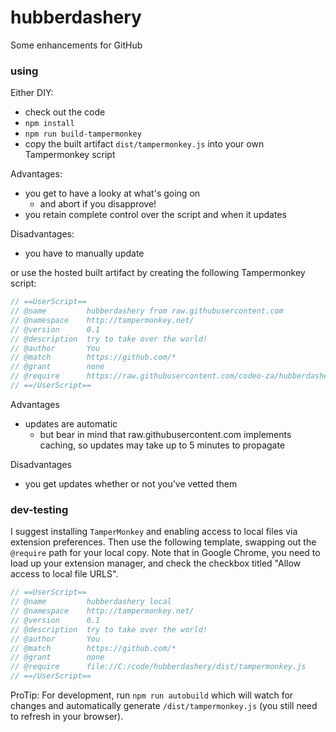 # hubberdashery
Some enhancements for GitHub

### using
Either DIY:
- check out the code
- `npm install`
- `npm run build-tampermonkey`
- copy the built artifact `dist/tampermonkey.js` into your own Tampermonkey script

Advantages:
- you get to have a looky at what's going on
  - and abort if you disapprove!
- you retain complete control over the script and when it updates

Disadvantages:
- you have to manually update

or use the hosted built artifact by creating the following Tampermonkey script:

```javascript
// ==UserScript==
// @name         hubberdashery from raw.githubusercontent.com
// @namespace    http://tampermonkey.net/
// @version      0.1
// @description  try to take over the world!
// @author       You
// @match        https://github.com/*
// @grant        none
// @require      https://raw.githubusercontent.com/codeo-za/hubberdashery/master/dist/tampermonkey.js
// ==/UserScript==
```

Advantages
- updates are automatic
  - but bear in mind that raw.githubusercontent.com implements caching, so updates may take up to 5 minutes to propagate

Disadvantages
- you get updates whether or not you've vetted them


### dev-testing
I suggest installing `TamperMonkey` and enabling access to local files via extension preferences. Then use the following template, swapping out the `@require` path for your local copy. Note that in Google Chrome, you need to load up your extension manager, and check the checkbox titled "Allow access to local file URLS".

```javascript
// ==UserScript==
// @name         hubberdashery local
// @namespace    http://tampermonkey.net/
// @version      0.1
// @description  try to take over the world!
// @author       You
// @match        https://github.com/*
// @grant        none
// @require      file://C:/code/hubberdashery/dist/tampermonkey.js
// ==/UserScript==
```

ProTip: For development, run `npm run autobuild` which will watch for changes and automatically generate `/dist/tampermonkey.js` (you still need to refresh in your browser).
